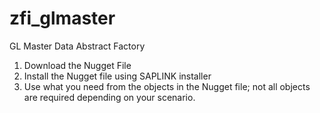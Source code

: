 # zfi_glmaster
GL Master Data Abstract Factory 
1. Download the Nugget File
2. Install the Nugget file using SAPLINK installer
3. Use what you need from the objects in the Nugget file; not all objects are required depending on your scenario.
